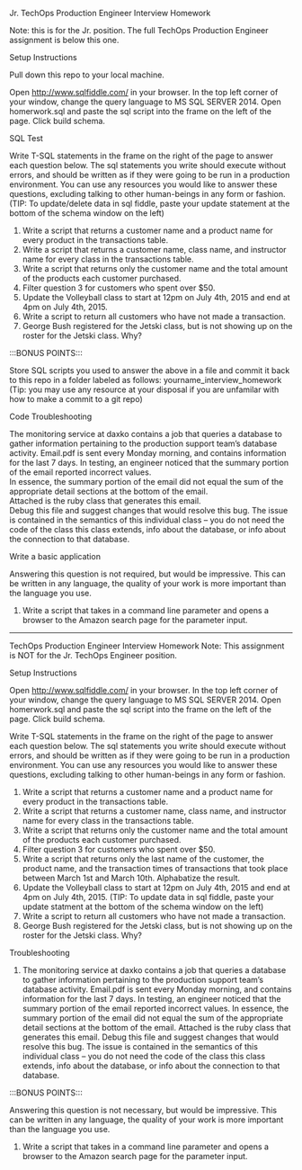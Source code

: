 Jr. TechOps Production Engineer Interview Homework

Note: this is for the Jr. position. The full TechOps Production Engineer assignment is below this one. 

Setup Instructions

Pull down this repo to your local machine.

Open http://www.sqlfiddle.com/ in your browser. 
In the top left corner of your window, change the query language to MS SQL SERVER 2014. 
Open homerwork.sql and paste the sql script into the frame on the left of the page. 
Click build schema. 

SQL Test

Write T-SQL statements in the frame on the right of the page to answer each question below. 
The sql statements you write should execute without errors, and should be written as if they were going to be run in a production environment. 
You can use any resources you would like to answer these questions, excluding talking to other human-beings in any form or fashion. 
(TIP: To update/delete data in sql fiddle, paste your update statement at the bottom of the schema window on the left)

1. Write a script that returns a customer name and a product name for every product in the transactions table. 
2. Write a script that returns a customer name, class name, and instructor name for every class in the transactions table. 
3. Write a script that returns only the customer name and the total amount of the products each customer purchased.  
4. Filter question 3 for customers who spent over $50. 
5. Update the Volleyball class to start at 12pm on July 4th, 2015 and end at 4pm on July 4th, 2015.  
6. Write a script to return all customers who have not made a transaction. 
7. George Bush registered for the Jetski class, but is not showing up on the roster for the Jetski class. Why? 


:::BONUS POINTS:::

Store SQL scripts you used to answer the above in a file and commit it back to this repo in a folder labeled as follows: yourname_interview_homework
(Tip: you may use any resource at your disposal if you are unfamilar with how to make a commit to a git repo)

Code Troubleshooting

The monitoring service at daxko contains a job that queries a database to gather information pertaining to the production support team’s 
database activity. Email.pdf is sent every Monday morning, and contains information for the last 7 days. 
In testing, an engineer noticed that the summary portion of the email reported incorrect values.  
In essence, the summary portion of the email did not equal the sum of the appropriate detail sections at the bottom of the email.  
Attached is the ruby class that generates this email.  
Debug this file and suggest changes that would resolve this bug. 
The issue is contained in the semantics of this individual class – you do not need the code of the class this class extends, 
info about the database, or info about the connection to that database. 

Write a basic application

Answering this question is not required, but would be impressive. This can be written in any language, the quality of your work is more important than the language you use.

1. Write a script that takes in a command line parameter and opens a browser to the Amazon search page for the parameter input. 

__________________________________________________________________________________________________________________________________________




TechOps Production Engineer Interview Homework
Note: This assignment is NOT for the Jr. TechOps Engineer position.

Setup Instructions

Open http://www.sqlfiddle.com/ in your browser. 
In the top left corner of your window, change the query language to MS SQL SERVER 2014. 
Open homerwork.sql and paste the sql script into the frame on the left of the page. 
Click build schema. 

Write T-SQL statements in the frame on the right of the page to answer each question below. The sql statements you write should execute without errors, and should be written as if they were going to be run in a production environment. You can use any resources you would like to answer these questions, excluding talking to other human-beings in any form or fashion. 

1. Write a script that returns a customer name and a product name for every product in the transactions table. 
2. Write a script that returns a customer name, class name, and instructor name for every class in the transactions table. 
3. Write a script that returns only the customer name and the total amount of the products each customer purchased.  
4. Filter question 3 for customers who spent over $50. 
5. Write a script that returns only the last name of the customer, the product name, and the transaction times of transactions that took place between March 1st and March 10th. Alphabatize the result. 
6. Update the Volleyball class to start at 12pm on July 4th, 2015 and end at 4pm on July 4th, 2015.  (TIP: To update data in sql fiddle, paste your update statment at the bottom of the schema window on the left)
7. Write a script to return all customers who have not made a transaction. 
8. George Bush registered for the Jetski class, but is not showing up on the roster for the Jetski class. Why? 

Troubleshooting

1. The monitoring service at daxko contains a job that queries a database to gather information pertaining to the production support team’s database activity. Email.pdf is sent every Monday morning, and contains information for the last 7 days. In testing, an engineer noticed that the summary portion of the email reported incorrect values.  In essence, the summary portion of the email did not equal the sum of the appropriate detail sections at the bottom of the email.  Attached is the ruby class that generates this email.  Debug this file and suggest changes that would resolve this bug. The issue is contained in the semantics of this individual class – you do not need the code of the class this class extends, info about the database, or info about the connection to that database. 


:::BONUS POINTS:::

Answering this question is not necessary, but would be impressive. This can be written in any language, the quality of your work is more important than the language you use.

1. Write a script that takes in a command line parameter and opens a browser to the Amazon search page for the parameter input. 

